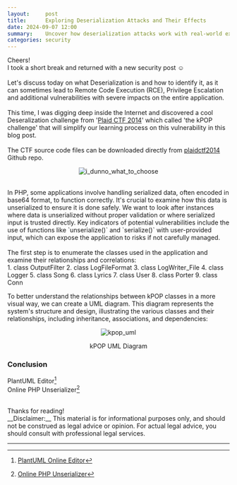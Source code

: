 ```yaml
---
layout:     post
title:      Exploring Deserialization Attacks and Their Effects
date: 2024-09-07 12:00
summary:    Uncover how deserialization attacks work with real-world examples and learn how to mitigate their risks.
categories: security
---
```


Cheers!
<br />
I took a short break and returned with a new security post :relaxed:
<br /><br />
Let's discuss today on what Deserialization is and how to identify it, as it can sometimes lead to Remote Code Execution (RCE), Privilege Escalation and additional vulnerabilities with severe impacts on the entire application.
<br /><br />
This time, I was digging deep inside the Internet and discovered a cool Deseralization challenge from '<a href="https://ctftime.org/event/119">Plaid CTF 2014</a>' which called 'the kPOP challenge' that will simplify our learning process on this vulnerability in this blog post.
<br /><br />
The CTF source code files can be downloaded directly from <a href="https://github.com/pwning/plaidctf2014/tree/master/web/kPOP">plaidctf2014 </a> Github repo.

<p align="center">
  <img src="{{ site.url }}/images/i_dunno_what_to_choose.jpeg" alt="i_dunno_what_to_choose" />
</p>

<br />
In PHP, some applications involve handling serialized data, often encoded in base64 format, to function correctly. It's crucial to examine how this data is unserialized to ensure it is done safely. We want to look after instances where data is unserialized without proper validation or where serialized input is trusted directly. Key indicators of potential vulnerabilities include the use of functions like `unserialize()` and `serialize()` with user-provided input, which can expose the application to risks if not carefully managed.
<br /><br />
The first step is to enumerate the classes used in the application and examine their relationships and correlations:
<br />
1. class OutputFilter
2. class LogFileFormat
3. class LogWriter_File
4. class Logger
5. class Song
6. class Lyrics
7. class User
8. class Porter
9. class Conn

To better understand the relationships between kPOP classes in a more visual way, we can create a UML diagram. This diagram represents the system's structure and design, illustrating the various classes and their relationships, including inheritance, associations, and dependencies:
<br />

<p align="center">
  <img src="{{ site.url }}/images/kpop_uml.png" alt="kpop_uml" />
</p>
<p align="center">kPOP UML Diagram</p>

### Conclusion

PlantUML Editor[^1]
<br />
Online PHP Unserializer[^2]

<br />
Thanks for reading!

<br />
__Disclaimer:__ This material is for informational purposes only, and should not be construed as legal advice or opinion. For actual legal advice, you should consult with professional legal services.

---

[^1]: [PlantUML Online Editor](https://www.plantuml.com/)
[^2]: [Online PHP Unserializer](https://www.unserialize.com/)